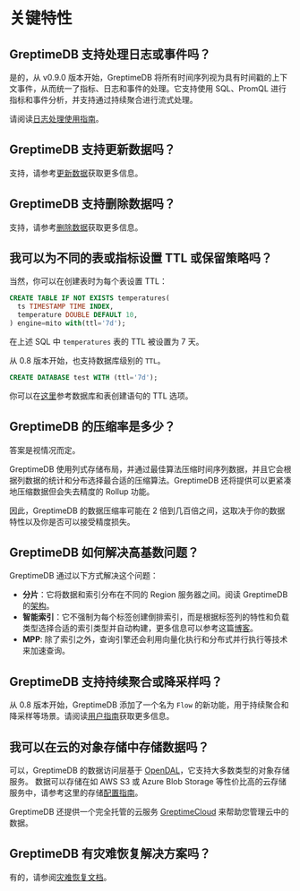 # 关键特性

## GreptimeDB 支持处理日志或事件吗？

是的，从 v0.9.0 版本开始，GreptimeDB 将所有时间序列视为具有时间戳的上下文事件，从而统一了指标、日志和事件的处理。它支持使用 SQL、PromQL 进行指标和事件分析，并支持通过持续聚合进行流式处理。

请阅读[日志处理使用指南](/user-guide/logs/overview.md)。

## GreptimeDB 支持更新数据吗？

支持，请参考[更新数据](/user-guide/manage-data/overview.md#更新数据)获取更多信息。

## GreptimeDB 支持删除数据吗？

支持，请参考[删除数据](/user-guide/ingest-data/overview.md#删除数据)获取更多信息。

## 我可以为不同的表或指标设置 TTL 或保留策略吗？

当然，你可以在创建表时为每个表设置 TTL：

```sql
CREATE TABLE IF NOT EXISTS temperatures(
  ts TIMESTAMP TIME INDEX,
  temperature DOUBLE DEFAULT 10,
) engine=mito with(ttl='7d');
```

在上述 SQL 中 `temperatures` 表的 TTL 被设置为 7 天。

从 0.8 版本开始，也支持数据库级别的 `TTL`。

```sql
CREATE DATABASE test WITH (ttl='7d');
```

你可以在[这里](/reference/sql/create.md)参考数据库和表创建语句的 TTL 选项。

## GreptimeDB 的压缩率是多少？

答案是视情况而定。

GreptimeDB 使用列式存储布局，并通过最佳算法压缩时间序列数据，并且它会根据列数据的统计和分布选择最合适的压缩算法。GreptimeDB 还将提供可以更紧凑地压缩数据但会失去精度的 Rollup 功能。

因此，GreptimeDB 的数据压缩率可能在 2 倍到几百倍之间，这取决于你的数据特性以及你是否可以接受精度损失。

## GreptimeDB 如何解决高基数问题？

GreptimeDB 通过以下方式解决这个问题：

- **分片**：它将数据和索引分布在不同的 Region 服务器之间。阅读 GreptimeDB 的[架构](./architecture.md)。
- **智能索引**：它不强制为每个标签创建倒排索引，而是根据标签列的特性和负载类型选择合适的索引类型并自动构建，更多信息可以参考这篇[博客](https://greptime.com/blogs/2022-12-21-storage-engine-design#smart-indexing)。
- **MPP**: 除了索引之外，查询引擎还会利用向量化执行和分布式并行执行等技术来加速查询。

## GreptimeDB 支持持续聚合或降采样吗？

从 0.8 版本开始，GreptimeDB 添加了一个名为 `Flow` 的新功能，用于持续聚合和降采样等场景。请阅读[用户指南](/user-guide/continuous-aggregation/overview.md)获取更多信息。

## 我可以在云的对象存储中存储数据吗？

可以，GreptimeDB 的数据访问层基于 [OpenDAL](https://github.com/apache/incubator-opendal)，它支持大多数类型的对象存储服务。
数据可以存储在如 AWS S3 或 Azure Blob Storage 等性价比高的云存储服务中，请参考这里的存储[配置指南](./../operations/configuration.md#storage-options)。

GreptimeDB 还提供一个完全托管的云服务 [GreptimeCloud](https://greptime.cn/product/cloud) 来帮助您管理云中的数据。

## GreptimeDB 有灾难恢复解决方案吗？

有的，请参阅[灾难恢复文档](/user-guide/operations/disaster-recovery/overview.md)。
